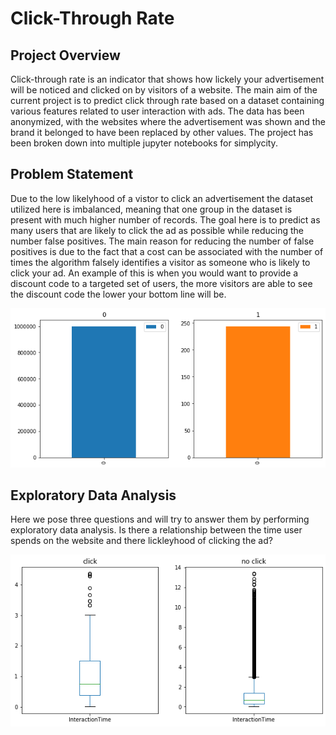# Click-Through Rate

 ## Project Overview
 
Click-through rate is an indicator that shows how lickely your advertisement will be noticed and clicked on by visitors of a website. The main aim of the current project is to predict click through rate based on a dataset containing various features related to user interaction with ads. The data has been anonymized, with the websites where the advertisement was shown and the brand it belonged to have been replaced by other values. The project has been broken down into multiple jupyter notebooks for simplycity. 

## Problem Statement
Due to the low likelyhood of a vistor to click an advertisement the dataset utilized here is imbalanced, meaning that one group in the dataset is present with much higher number of records. The goal here is to predict as many users that are likely to click the ad as possible while reducing the number false positives. The main reason for reducing the number of false positives is due to the fact that a cost can be associated with the number of times the algorithm falsely identifies a visitor as someone who is likely to click your ad. An example of this is when you would want to provide a discount code to a targeted set of users, the more visitors are able to see the discount code the lower your bottom line will be.
<p align='center'>
<img src='../images/bar_imbalance.png' >
</p>

## Exploratory Data Analysis

Here we pose three questions and will try to answer them by performing exploratory data analysis. 
  Is there a relationship between the time user spends on the website and there lickleyhood of clicking the ad?
  
<p align='center'>
 <img src='../images/inteeraction_click.png'></img>
</p>
